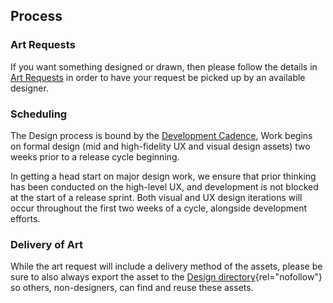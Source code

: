 ## Process

### Art Requests

If you want something designed or drawn, then please follow the details in
[Art Requests](./art-requests.md) in order to have your request be picked up by an available designer.

### Scheduling

The Design process is bound by the [Development Cadence](../development/releases/planning#cadence),
Work begins on formal design (mid and high-fidelity UX and visual design assets)
two weeks prior to a release cycle beginning.

In getting a head start on major design work, we ensure that prior thinking has
been conducted on the high-level UX, and development is not blocked at the start
of a release sprint. Both visual and UX design iterations will occur throughout the
first two weeks of a cycle, alongside development efforts.

### Delivery of Art

While the art request will include a delivery method of the assets, please be
sure to also always export the asset to the [Design directory](https://drive.google.com/drive/folders/1PiuFwW3H8XuydolepmfQQ4BjcdNekVQg){rel="nofollow"}
so others, non-designers, can find and reuse these assets.
